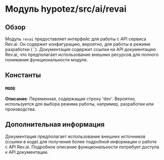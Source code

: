 # Модуль hypotez/src/ai/revai

## Обзор

Модуль `revai` предоставляет интерфейс для работы с API сервиса Rev.ai.  Он содержит конфигурацию, вероятно, для работы в режиме разработки (``).  Документация содержит ссылки на API документацию Rev.ai, что предполагает использование внешних ресурсов для полного понимания функциональности модуля.


## Константы

### `MODE`

**Описание**:  Переменная, содержащая строку 'dev'. Вероятно, используется для выбора режима работы, например, разработки или производства.


## Дополнительная информация

Документация предполагает использование внешних источников (ссылки в коде) для получения более подробной информации о работе с API Rev.ai.  Подробное описание функциональности потребует доступа к API документации.
